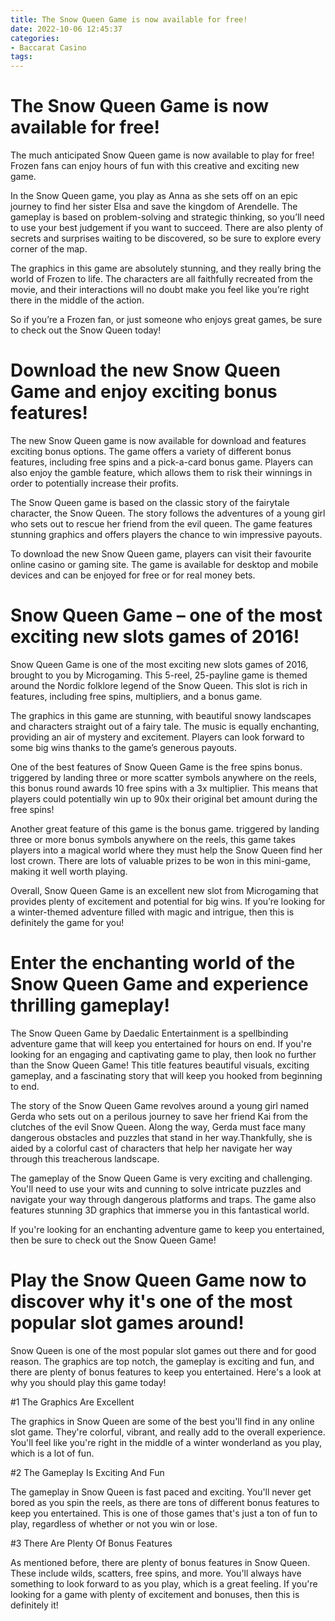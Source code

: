 ```yaml
---
title: The Snow Queen Game is now available for free!
date: 2022-10-06 12:45:37
categories:
- Baccarat Casino
tags:
---
```



#  The Snow Queen Game is now available for free!

The much anticipated Snow Queen game is now available to play for free! Frozen fans can enjoy hours of fun with this creative and exciting new game.

In the Snow Queen game, you play as Anna as she sets off on an epic journey to find her sister Elsa and save the kingdom of Arendelle. The gameplay is based on problem-solving and strategic thinking, so you’ll need to use your best judgement if you want to succeed. There are also plenty of secrets and surprises waiting to be discovered, so be sure to explore every corner of the map.

The graphics in this game are absolutely stunning, and they really bring the world of Frozen to life. The characters are all faithfully recreated from the movie, and their interactions will no doubt make you feel like you’re right there in the middle of the action.

So if you’re a Frozen fan, or just someone who enjoys great games, be sure to check out the Snow Queen today!

#  Download the new Snow Queen Game and enjoy exciting bonus features!

The new Snow Queen game is now available for download and features exciting bonus options. The game offers a variety of different bonus features, including free spins and a pick-a-card bonus game. Players can also enjoy the gamble feature, which allows them to risk their winnings in order to potentially increase their profits.

The Snow Queen game is based on the classic story of the fairytale character, the Snow Queen. The story follows the adventures of a young girl who sets out to rescue her friend from the evil queen. The game features stunning graphics and offers players the chance to win impressive payouts.

To download the new Snow Queen game, players can visit their favourite online casino or gaming site. The game is available for desktop and mobile devices and can be enjoyed for free or for real money bets.

#  Snow Queen Game – one of the most exciting new slots games of 2016!

Snow Queen Game is one of the most exciting new slots games of 2016, brought to you by Microgaming. This 5-reel, 25-payline game is themed around the Nordic folklore legend of the Snow Queen. This slot is rich in features, including free spins, multipliers, and a bonus game.

The graphics in this game are stunning, with beautiful snowy landscapes and characters straight out of a fairy tale. The music is equally enchanting, providing an air of mystery and excitement. Players can look forward to some big wins thanks to the game’s generous payouts.

One of the best features of Snow Queen Game is the free spins bonus. triggered by landing three or more scatter symbols anywhere on the reels, this bonus round awards 10 free spins with a 3x multiplier. This means that players could potentially win up to 90x their original bet amount during the free spins!

Another great feature of this game is the bonus game. triggered by landing three or more bonus symbols anywhere on the reels, this game takes players into a magical world where they must help the Snow Queen find her lost crown. There are lots of valuable prizes to be won in this mini-game, making it well worth playing.

Overall, Snow Queen Game is an excellent new slot from Microgaming that provides plenty of excitement and potential for big wins. If you’re looking for a winter-themed adventure filled with magic and intrigue, then this is definitely the game for you!

#  Enter the enchanting world of the Snow Queen Game and experience thrilling gameplay!

The Snow Queen Game by Daedalic Entertainment is a spellbinding adventure game that will keep you entertained for hours on end. If you're looking for an engaging and captivating game to play, then look no further than the Snow Queen Game! This title features beautiful visuals, exciting gameplay, and a fascinating story that will keep you hooked from beginning to end.

The story of the Snow Queen Game revolves around a young girl named Gerda who sets out on a perilous journey to save her friend Kai from the clutches of the evil Snow Queen. Along the way, Gerda must face many dangerous obstacles and puzzles that stand in her way.Thankfully, she is aided by a colorful cast of characters that help her navigate her way through this treacherous landscape.

The gameplay of the Snow Queen Game is very exciting and challenging. You'll need to use your wits and cunning to solve intricate puzzles and navigate your way through dangerous platforms and traps. The game also features stunning 3D graphics that immerse you in this fantastical world.

If you're looking for an enchanting adventure game to keep you entertained, then be sure to check out the Snow Queen Game!

#  Play the Snow Queen Game now to discover why it's one of the most popular slot games around!

Snow Queen is one of the most popular slot games out there and for good reason. The graphics are top notch, the gameplay is exciting and fun, and there are plenty of bonus features to keep you entertained. Here's a look at why you should play this game today!

#1 The Graphics Are Excellent

The graphics in Snow Queen are some of the best you'll find in any online slot game. They're colorful, vibrant, and really add to the overall experience. You'll feel like you're right in the middle of a winter wonderland as you play, which is a lot of fun.

#2 The Gameplay Is Exciting And Fun

The gameplay in Snow Queen is fast paced and exciting. You'll never get bored as you spin the reels, as there are tons of different bonus features to keep you entertained. This is one of those games that's just a ton of fun to play, regardless of whether or not you win or lose.

#3 There Are Plenty Of Bonus Features

As mentioned before, there are plenty of bonus features in Snow Queen. These include wilds, scatters, free spins, and more. You'll always have something to look forward to as you play, which is a great feeling. If you're looking for a game with plenty of excitement and bonuses, then this is definitely it!